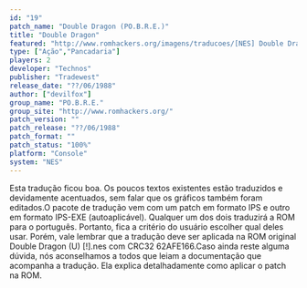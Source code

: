 ```yaml
---
id: "19"
patch_name: "Double Dragon (PO.B.R.E.)"
title: "Double Dragon"
featured: "http://www.romhackers.org/imagens/traducoes/[NES] Double Dragon - POBRE - 1.png"
type: ["Ação","Pancadaria"]
players: 2
developer: "Technos"
publisher: "Tradewest"
release_date: "??/06/1988"
author: ["devilfox"]
group_name: "PO.B.R.E."
group_site: "http://www.romhackers.org/"
patch_version: ""
patch_release: "??/06/1988"
patch_format: ""
patch_status: "100%"
platform: "Console"
system: "NES"
---
```


Esta tradução ficou boa. Os poucos textos existentes estão traduzidos e devidamente acentuados, sem falar que os gráficos também foram editados.O pacote de tradução vem com um patch em formato IPS e outro em formato IPS-EXE (autoaplicável). Qualquer um dos dois traduzirá a ROM para o português. Portanto, fica a critério do usuário escolher qual deles usar. Porém, vale lembrar que a tradução deve ser aplicada na ROM original Double Dragon (U) [!].nes com CRC32 62AFE166.Caso ainda reste alguma dúvida, nós aconselhamos a todos que leiam a documentação que acompanha a tradução. Ela explica detalhadamente como aplicar o patch na ROM.
